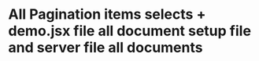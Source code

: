 ﻿# All Pagination items selects + demo.jsx file all document setup file and server file all documents

